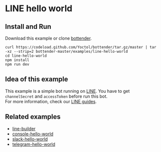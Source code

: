 # LINE hello world

## Install and Run

Download this example or clone [bottender](https://github.com/Yoctol/bottender).

```
curl https://codeload.github.com/Yoctol/bottender/tar.gz/master | tar -xz --strip=2 bottender-master/examples/line-hello-world
cd line-hello-world
npm install
npm run dev
```

## Idea of this example

This example is a simple bot running on [LINE](https://line.me/). You have to get `channelSecret` and `accessToken` before run this bot.  
For more information, check our [LINE guides](https://yoctol.github.io/bottender-docs/docs/Platforms-LINE).  

## Related examples

- [line-builder](../line-builder)
- [console-hello-world](../console-hello-world)
- [slack-hello-world](../slack-hello-world)
- [telegram-hello-world](../telegram-hello-world)
